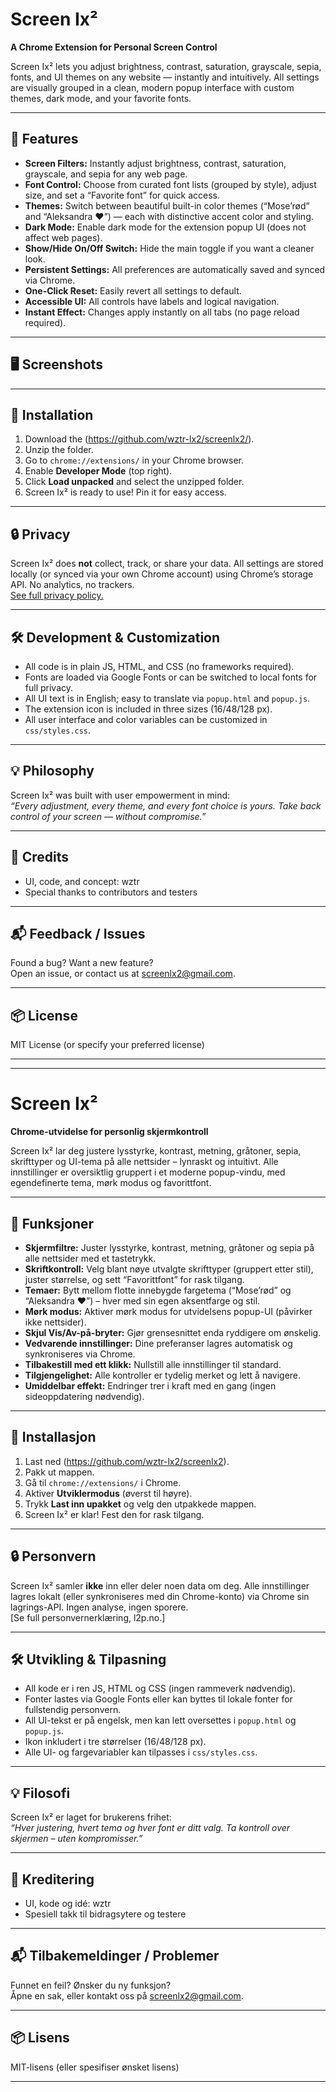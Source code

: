 # Screen Ix²

**A Chrome Extension for Personal Screen Control**

Screen Ix² lets you adjust brightness, contrast, saturation, grayscale, sepia, fonts, and UI themes on any website — instantly and intuitively. All settings are visually grouped in a clean, modern popup interface with custom themes, dark mode, and your favorite fonts.

---

## 🎨 Features

- **Screen Filters:** Instantly adjust brightness, contrast, saturation, grayscale, and sepia for any web page.
- **Font Control:** Choose from curated font lists (grouped by style), adjust size, and set a “Favorite font” for quick access.
- **Themes:** Switch between beautiful built-in color themes (“Mose’rød” and “Aleksandra ❤️”) — each with distinctive accent color and styling.
- **Dark Mode:** Enable dark mode for the extension popup UI (does not affect web pages).
- **Show/Hide On/Off Switch:** Hide the main toggle if you want a cleaner look.
- **Persistent Settings:** All preferences are automatically saved and synced via Chrome.
- **One-Click Reset:** Easily revert all settings to default.
- **Accessible UI:** All controls have labels and logical navigation.
- **Instant Effect:** Changes apply instantly on all tabs (no page reload required).

---

## 🖥️ **Screenshots**

<!-- Insert your screenshots here (popup in Light, Dark, both themes, etc.) -->

---

## 🚀 **Installation**

1. Download the (https://github.com/wztr-lx2/screenlx2/).
2. Unzip the folder.
3. Go to `chrome://extensions/` in your Chrome browser.
4. Enable **Developer Mode** (top right).
5. Click **Load unpacked** and select the unzipped folder.
6. Screen Ix² is ready to use! Pin it for easy access.

---

## 🔒 **Privacy**

Screen Ix² does **not** collect, track, or share your data. All settings are stored locally (or synced via your own Chrome account) using Chrome’s storage API. No analytics, no trackers.  
[See full privacy policy.](./privacy-policy.txt)

---

## 🛠️ **Development & Customization**

- All code is in plain JS, HTML, and CSS (no frameworks required).
- Fonts are loaded via Google Fonts or can be switched to local fonts for full privacy.
- All UI text is in English; easy to translate via `popup.html` and `popup.js`.
- The extension icon is included in three sizes (16/48/128 px).
- All user interface and color variables can be customized in `css/styles.css`.

---

## 💡 **Philosophy**

Screen Ix² was built with user empowerment in mind:  
*“Every adjustment, every theme, and every font choice is yours. Take back control of your screen — without compromise.”*

---

## 📝 **Credits**

- UI, code, and concept: wztr
- Special thanks to contributors and testers

---

## 📬 **Feedback / Issues**

Found a bug? Want a new feature?  
Open an issue, or contact us at screenlx2@gmail.com.

---

## 📦 **License**

MIT License (or specify your preferred license)

------------------------------------------------------------------------------------------------------


------------------------------------------------------------------------------------------------------

# Screen Ix²

**Chrome-utvidelse for personlig skjermkontroll**

Screen Ix² lar deg justere lysstyrke, kontrast, metning, gråtoner, sepia, skrifttyper og UI-tema på alle nettsider – lynraskt og intuitivt. Alle innstillinger er oversiktlig gruppert i et moderne popup-vindu, med egendefinerte tema, mørk modus og favorittfont.

---

## 🎨 Funksjoner

- **Skjermfiltre:** Juster lysstyrke, kontrast, metning, gråtoner og sepia på alle nettsider med et tastetrykk.
- **Skriftkontroll:** Velg blant nøye utvalgte skrifttyper (gruppert etter stil), juster størrelse, og sett “Favorittfont” for rask tilgang.
- **Temaer:** Bytt mellom flotte innebygde fargetema (“Mose’rød” og “Aleksandra ❤️”) – hver med sin egen aksentfarge og stil.
- **Mørk modus:** Aktiver mørk modus for utvidelsens popup-UI (påvirker ikke nettsider).
- **Skjul Vis/Av-på-bryter:** Gjør grensesnittet enda ryddigere om ønskelig.
- **Vedvarende innstillinger:** Dine preferanser lagres automatisk og synkroniseres via Chrome.
- **Tilbakestill med ett klikk:** Nullstill alle innstillinger til standard.
- **Tilgjengelighet:** Alle kontroller er tydelig merket og lett å navigere.
- **Umiddelbar effekt:** Endringer trer i kraft med en gang (ingen sideoppdatering nødvendig).

---

## 🚀 **Installasjon**

1. Last ned (https://github.com/wztr-lx2/screenlx2).
2. Pakk ut mappen.
3. Gå til `chrome://extensions/` i Chrome.
4. Aktiver **Utviklermodus** (øverst til høyre).
5. Trykk **Last inn upakket** og velg den utpakkede mappen.
6. Screen Ix² er klar! Fest den for rask tilgang.

---

## 🔒 **Personvern**

Screen Ix² samler **ikke** inn eller deler noen data om deg. Alle innstillinger lagres lokalt (eller synkroniseres med din Chrome-konto) via Chrome sin lagrings-API. Ingen analyse, ingen sporere.  
[Se full personvernerklæring, l2p.no.]

---

## 🛠️ **Utvikling & Tilpasning**

- All kode er i ren JS, HTML og CSS (ingen rammeverk nødvendig).
- Fonter lastes via Google Fonts eller kan byttes til lokale fonter for fullstendig personvern.
- All UI-tekst er på engelsk, men kan lett oversettes i `popup.html` og `popup.js`.
- Ikon inkludert i tre størrelser (16/48/128 px).
- Alle UI- og fargevariabler kan tilpasses i `css/styles.css`.

---

## 💡 **Filosofi**

Screen Ix² er laget for brukerens frihet:  
*“Hver justering, hvert tema og hver font er ditt valg. Ta kontroll over skjermen – uten kompromisser.”*

---

## 📝 **Kreditering**

- UI, kode og idé: wztr
- Spesiell takk til bidragsytere og testere

---

## 📬 **Tilbakemeldinger / Problemer**

Funnet en feil? Ønsker du ny funksjon?  
Åpne en sak, eller kontakt oss på screenlx2@gmail.com.

---

## 📦 **Lisens**

MIT-lisens (eller spesifiser ønsket lisens)

---

